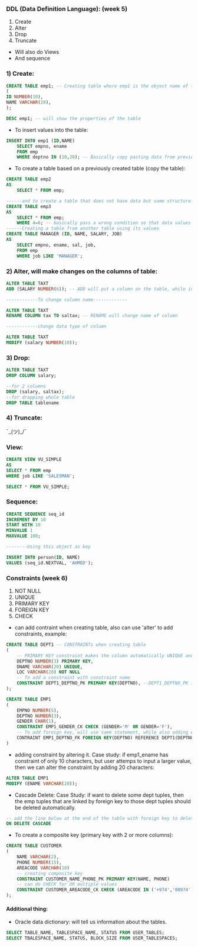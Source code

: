 ### DDL (Data Definition Language): (week 5)
1) Create
2) Alter
3) Drop
4) Truncate
- Will also do Views
- And sequence

### 1) Create:
```SQL
CREATE TABLE emp1; -- Creating table where emp1 is the object name of the table
(
ID NUMBER(10),
NAME VARCHAR(20),
);

DESC emp1; -- will show the properties of the table
```
- To insert values into the table:
```SQL
INSERT INTO emp1 (ID,NAME)
	SELECT empno, ename 
	FROM emp 
	WHERE deptno IN (10,20); -- Basically copy pasting data from previous table namely emp into emp1
```
- To create a table based on a previously created table (copy the table):
```SQL
CREATE TABLE emp2
AS
	SELECT * FROM emp;

------and to create a table that does not have data but same structure:
CREATE TABLE emp3
AS
	SELECT * FROM emp;
	WHERE 4=6; -- basically pass a wrong condition so that data values do not get copied.
------Creating a table from another table using its values
CREATE TABLE MANAGER (ID, NAME, SALARY, JOB)
AS
	SELECT empno, ename, sal, job,
	FROM emp
	WHERE job LIKE 'MANAGER';
```
### 2) Alter, will make changes on the columns of table:
```SQL
ALTER TABLE TAXT
ADD (SALARY NUMBER(6)); -- ADD will put a column on the table, while insert is used for inserting rows/records with data.

------------To change column name-------------

ALTER TABLE TAXT
RENAME COLUMN tax TO saltax; -- RENAME will change name of column

------------change data type of column

ALTER TABLE TAXT
MODIFY (salary NUMBER(10));
```
### 3) Drop:
```SQL
ALTER TABLE TAXT
DROP COLUMN salary;

--for 2 columns
DROP (salary, saltax);
--for dropping whole table
DROP TABLE tablename
```
### 4) Truncate:
 ¯\_(ツ)_/¯

### View:
```SQL
CREATE VIEW VU_SIMPLE
AS
SELECT * FROM emp
WHERE job LIKE 'SALESMAN';

SELECT * FROM VU_SIMPLE;
```
### Sequence:
```SQL
CREATE SEQUENCE seq_id
INCREMENT BY 10
START WITH 10
MINVALUE 1
MAXVALUE 100;

--------Using this object as key

INSERT INTO person(ID, NAME)
VALUES (seq_id.NEXTVAL, 'AHMED');
```

### Constraints (week 6)
1) NOT NULL
2) UNIQUE
3) PRIMARY KEY
4) FOREIGN KEY
5) CHECK

- can add contraint when creating table, also can use 'alter' to add constraints, example:
```SQL
CREATE TABLE DEPT1 -- CONSTRAINTs when creating table
(
	-- PRIMARY KEY constraint makes the column automatically UNIQUE and NOT NULL
	DEPTNO NUMBER(3) PRIMARY KEY,
	DNAME VARCHAR(20) UNIQUE,
	LOC VARCHAR(20) NOT NULL
	-- To add a constraint with constraint name
	CONSTRAINT DEPT1_DEPTNO_PK PRIMARY KEY(DEPTNO), --DEPT1_DEPTNO_PK is name
);

CREATE TABLE EMP1
(
	EMPNO NUMBER(5),
	DEPTNO NUMBER(3),
	GENDER CHAR(1),
	CONSTRAINT EMP1_GENDER_CK CHECK (GENDER='M' OR GENDER='F'),
	-- To add foreign key, will use same statement, while also adding extra keyword: REFERENCE, and that will be the location of the exact column of the primary key in the other table that will be a foreign key.
	CONTRAINT EMP1_DEPTNO_FK FOREIGN KEY(DEPTNO) REFERENCE DEPT1(DEPTNO)
)
```

- adding constraint by altering it. Case study: if emp1_ename has constraint of only 10 characters, but user attemps to input a larger value, then we can alter the constraint by adding 20 characters:
```SQL
ALTER TABLE EMP1
MODIFY (ENAME VARCHAR(20));
```

- Cascade Delete:
Case Study: if want to delete some dept tuples, then the emp tuples that are linked by foreign key to those dept tuples should be deleted automatically.
```SQL
-- add the line below at the end of the table with foreign key to delete the tuples when the other table tuples are deleted, so in above example, will add this statement at the end of creating TABLE EMP1
ON DELETE CASCADE
```

- To create a composite key (primary key with 2 or more columns):
```SQL
CREATE TABLE CUSTOMER
(
	NAME VARCHAR(2),
	PHONE NUMBER(15),
	AREACODE VARCHAR(10)
	-- creating composite key
	CONSTRAINT CUSTOMER_NAME_PHONE_PK PRIMARY KEY(NAME, PHONE)
	-- can do CHECK for OR multiple values
	CONSTRAINT CUSTOMER_AREACODE_CK CHECK (AREACODE IN ('+974','00974'))
);
```

#### Additional thing:
- Oracle data dictionary: will tell us information about the tables.
```SQL
SELECT TABLE_NAME, TABLESPACE_NAME, STATUS FROM USER_TABLES;
SELECT TBALESPACE_NAME, STATUS, BLOCK_SIZE FROM USER_TABLESPACES;
```
